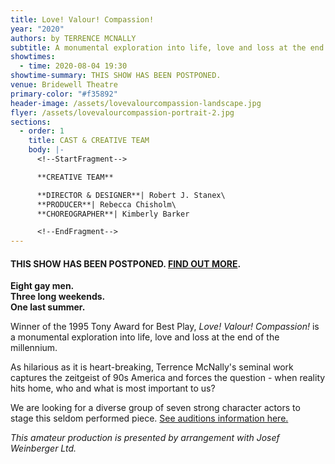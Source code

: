 ```yaml
---
title: Love! Valour! Compassion!
year: "2020"
authors: by TERRENCE MCNALLY
subtitle: A monumental exploration into life, love and loss at the end of the millennium
showtimes:
  - time: 2020-08-04 19:30
showtime-summary: THIS SHOW HAS BEEN POSTPONED.
venue: Bridewell Theatre
primary-color: "#f35892"
header-image: /assets/lovevalourcompassion-landscape.jpg
flyer: /assets/lovevalourcompassion-portrait-2.jpg
sections:
  - order: 1
    title: CAST & CREATIVE TEAM
    body: |-
      <!--StartFragment-->

      **CREATIVE TEAM**

      **DIRECTOR & DESIGNER**| Robert J. Stanex\
      **PRODUCER**| Rebecca Chisholm\
      **CHOREOGRAPHER**| Kimberly Barker

      <!--EndFragment-->
---
```

<!--StartFragment-->

#### **THIS SHOW HAS BEEN POSTPONED. [FIND OUT MORE](/news/2020-03-26-a-message-to-our-members-and-friends).**

**Eight gay men.**\
**Three long weekends.**\
**One last summer.**

Winner of the 1995 Tony Award for Best Play, *Love! Valour! Compassion!* is a monumental exploration into life, love and loss at the end of the millennium.

As hilarious as it is heart-breaking, Terrence McNally's seminal work captures the zeitgeist of 90s America and forces the question - when reality hits home, who and what is most important to us?

We are looking for a diverse group of seven strong character actors to stage this seldom performed piece. [See auditions information here.](/events/love-valour-compassion-auditions) 

*This amateur production is presented by arrangement with Josef Weinberger Ltd.*

<!--EndFragment-->